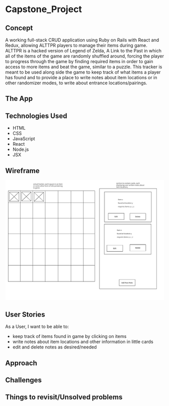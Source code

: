 # Capstone_Project

## Concept

A working full-stack CRUD application using Ruby on Rails with React and Redux, allowing ALTTPR players to manage their items during game. ALTTPR is a hacked version of Legend of Zelda, A Link to the Past in which all of the items of the game are randomly shuffled around, forcing the player to progress through the game by finding required items in order to gain access to more items and beat the game, similar to a puzzle.  This tracker is meant to be used along side the game to keep track of what items a player has found and to provide a place to write notes about item locations or in other randomizer modes, to write about entrance locations/pairings. 

## The App
<!-- PUT THE APP LINK HERE -->


## Technologies Used

- HTML
- CSS
- JavaScript
- React
- Node.js
- JSX

## Wireframe

<img src="./wireframe.png" alt text="wire frame">

## User Stories
As a User, I want to be able to: 
- keep track of items found in game by clicking on items
- write notes about item locations and other information in little cards
- edit and delete notes as desired/needed


## Approach


## Challenges


## Things to revisit/Unsolved problems



